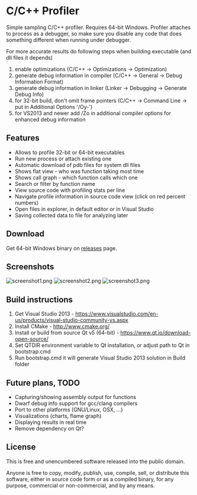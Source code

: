 C/C++ Profiler
==============

Simple sampling C/C++ profiler. Requires 64-bit Windows.
Profiler attaches to process as a debugger, so make sure you disable any code that does something different when running under debugger.

For more accurate results do following steps when building executable (and dll files it depends)

1. enable optimizations (C/C++ -> Optimizations -> Optimization)
2. generate debug information in compiler (C/C++ -> General -> Debug Information Format)
3. generate debug information in linker (Linker -> Debugging -> Generate Debug Info)
4. for 32-bit build, don't omit frame pointers (C/C++ -> Command Line -> put in Additional Options '/Oy-')
5. for VS2013 and newer add /Zo in additional compiler options for enhanced debug information

Features
--------

* Allows to profile 32-bit or 64-bit executables
* Run new process or attach existing one
* Automatic download of pdb files for system dll files
* Shows flat view - who was function taking most time
* Shows call graph - which function calls which one
* Search or filter by function name
* View source code with profiling stats per line
* Navigate profile information in source code view (click on red percent numbers)
* Open files in explorer, in default editor or in Visual Studio
* Saving collected data to file for analyzing later

Download
--------

Get 64-bit Windows binary on [releases](https://github.com/mmozeiko/CxxProfiler/releases) page.

Screenshots
-----------

![screenshot1.png](https://raw.githubusercontent.com/wiki/mmozeiko/CxxProfiler/screenshot1.png)
![screenshot2.png](https://raw.githubusercontent.com/wiki/mmozeiko/CxxProfiler/screenshot2.png)
![screenshot3.png](https://raw.githubusercontent.com/wiki/mmozeiko/CxxProfiler/screenshot3.png)


Build instructions
------------------

1. Get Visual Studio 2013 - https://www.visualstudio.com/en-us/products/visual-studio-community-vs.aspx
2. Install CMake - http://www.cmake.org/
3. Install or build from source Qt v5 (64-bit) - https://www.qt.io/download-open-source/
4. Set QTDIR environment variable to Qt installation, or adjust path to Qt in bootstrap.cmd
5. Run bootstrap.cmd it will generate Visual Studio 2013 solution in Build folder

Future plans, TODO
------------------

* Capturing/showing assembly output for functions
* Dwarf debug info support for gcc/clang compilers
* Port to other platforms (GNU/Linux, OSX, ...)
* Visualizations (charts, flame graph)
* Displaying results in real time
* Remove dependency on Qt?

License
-------

This is free and unencumbered software released into the public domain.

Anyone is free to copy, modify, publish, use, compile, sell, or
distribute this software, either in source code form or as a compiled
binary, for any purpose, commercial or non-commercial, and by any
means.
